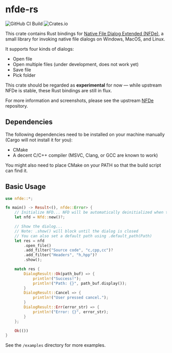 # nfde-rs

![GitHub CI Build](https://github.com/btzy/nfde-rs/actions/workflows/ci.yml/badge.svg)
![Crates.io](https://img.shields.io/crates/v/nfde)

This crate contains Rust bindings for [Native File Dialog Extended (NFDe)](https://github.com/btzy/nativefiledialog-extended), a small library for invoking native file dialogs on Windows, MacOS, and Linux.

It supports four kinds of dialogs:
- Open file
- Open multiple files (under development, does not work yet)
- Save file
- Pick folder

This crate should be regarded as **experimental** for now — while upstream NFDe is stable, these Rust bindings are still in flux.

For more information and screenshots, please see the upstream [NFDe](https://github.com/btzy/nativefiledialog-extended) repository.

## Dependencies

The following dependencies need to be installed on your machine manually (Cargo will not install it for you):
- CMake
- A decent C/C++ compiler (MSVC, Clang, or GCC are known to work)

You might also need to place CMake on your PATH so that the build script can find it.

## Basic Usage

```rust
use nfde::*;

fn main() -> Result<(), nfde::Error> {
    // Initialize NFD... NFD will be automatically deinitialized when this object is destroyed
    let nfd = Nfd::new()?;

    // Show the dialog...
    // Note: .show() will block until the dialog is closed
    // You can also set a default path using .default_path(Path)
    let res = nfd
        .open_file()
        .add_filter("Source code", "c,cpp,cc")?
        .add_filter("Headers", "h,hpp")?
        .show();

    match res {
        DialogResult::Ok(path_buf) => {
            println!("Success!");
            println!("Path: {}", path_buf.display());
        }
        DialogResult::Cancel => {
            println!("User pressed cancel.");
        }
        DialogResult::Err(error_str) => {
            println!("Error: {}", error_str);
        }
    };

    Ok(())
}
```

See the `/examples` directory for more examples.
